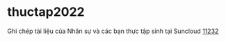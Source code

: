# thuctap2022
Ghi chép tài liệu của Nhân sự và các bạn thực tập sinh tại Suncloud
[11232](Khoi/132/fa057562-df30-4bf3-9e74-55c9b393f25a_Export-8674b3e5-7dbd-4a2a-a7ef-63dd60a92f6d/System_info%204113d3df13b340daa76671451594649a.md)